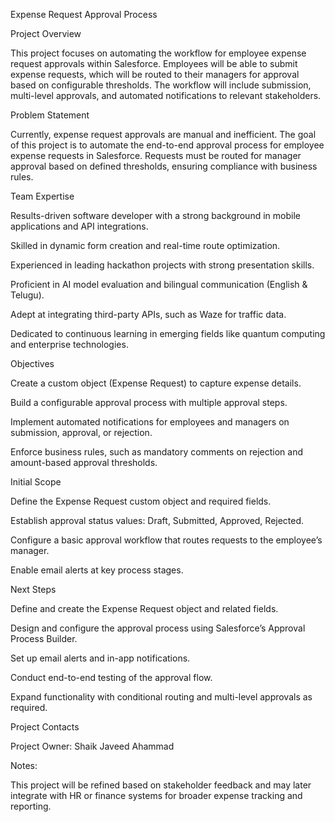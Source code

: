 Expense Request Approval Process

Project Overview

This project focuses on automating the workflow for employee expense request approvals within Salesforce. Employees will be able to submit expense requests, which will be routed to their managers for approval based on configurable thresholds. The workflow will include submission, multi-level approvals, and automated notifications to relevant stakeholders.

Problem Statement

Currently, expense request approvals are manual and inefficient. The goal of this project is to automate the end-to-end approval process for employee expense requests in Salesforce. Requests must be routed for manager approval based on defined thresholds, ensuring compliance with business rules.

Team Expertise

Results-driven software developer with a strong background in mobile applications and API integrations.

Skilled in dynamic form creation and real-time route optimization.

Experienced in leading hackathon projects with strong presentation skills.

Proficient in AI model evaluation and bilingual communication (English & Telugu).

Adept at integrating third-party APIs, such as Waze for traffic data.

Dedicated to continuous learning in emerging fields like quantum computing and enterprise technologies.

Objectives

Create a custom object (Expense Request) to capture expense details.

Build a configurable approval process with multiple approval steps.

Implement automated notifications for employees and managers on submission, approval, or rejection.

Enforce business rules, such as mandatory comments on rejection and amount-based approval thresholds.

Initial Scope

Define the Expense Request custom object and required fields.

Establish approval status values: Draft, Submitted, Approved, Rejected.

Configure a basic approval workflow that routes requests to the employee’s manager.

Enable email alerts at key process stages.

Next Steps

Define and create the Expense Request object and related fields.

Design and configure the approval process using Salesforce’s Approval Process Builder.

Set up email alerts and in-app notifications.

Conduct end-to-end testing of the approval flow.

Expand functionality with conditional routing and multi-level approvals as required.

Project Contacts

Project Owner: Shaik Javeed Ahammad

Notes:

This project will be refined based on stakeholder feedback and may later integrate with HR or finance systems for broader expense tracking and reporting.
